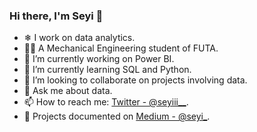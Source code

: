 ### Hi there, I'm Seyi 👋

- ❄ I work on data analytics.
- 👨‍💼 A Mechanical Engineering student of FUTA.
- 🔭 I’m currently working on Power BI.
- 🌱 I’m currently learning SQL and Python.
- 👯 I’m looking to collaborate on projects involving data.
- 💬 Ask me about data.
- 📫 How to reach me: [Twitter - @seyiii__](https://twitter.com/seyiii__).
- 📄 Projects documented on [Medium - @seyi_](https://medium.com/@seyi_).

